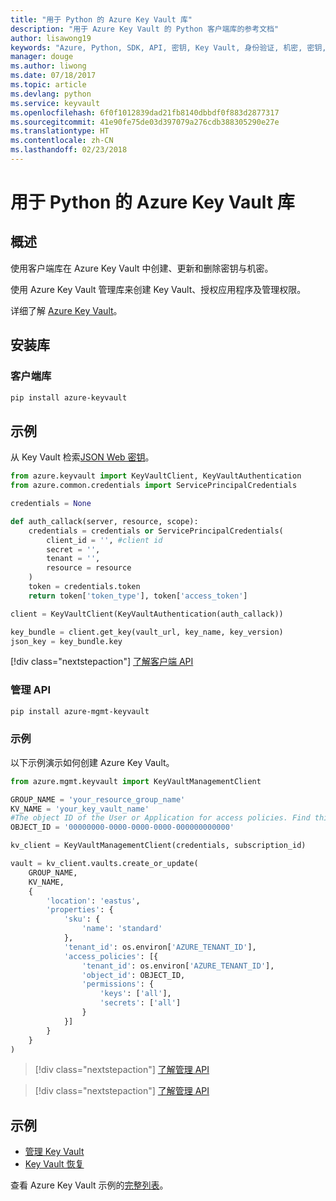 ```yaml
---
title: "用于 Python 的 Azure Key Vault 库"
description: "用于 Azure Key Vault 的 Python 客户端库的参考文档"
author: lisawong19
keywords: "Azure, Python, SDK, API, 密钥, Key Vault, 身份验证, 机密, 密钥, 安全"
manager: douge
ms.author: liwong
ms.date: 07/18/2017
ms.topic: article
ms.devlang: python
ms.service: keyvault
ms.openlocfilehash: 6f0f1012839dad21fb8140dbbdf0f883d2877317
ms.sourcegitcommit: 41e90fe75de03d397079a276cdb388305290e27e
ms.translationtype: HT
ms.contentlocale: zh-CN
ms.lasthandoff: 02/23/2018
---
```

# <a name="azure-key-vault-libraries-for-python"></a>用于 Python 的 Azure Key Vault 库

## <a name="overview"></a>概述

使用客户端库在 Azure Key Vault 中创建、更新和删除密钥与机密。

使用 Azure Key Vault 管理库来创建 Key Vault、授权应用程序及管理权限。 

详细了解 [Azure Key Vault](/azure/key-vault/key-vault-whatis)。

## <a name="install-the-libraries"></a>安装库

### <a name="client-library"></a>客户端库
```bash
pip install azure-keyvault
```

## <a name="example"></a>示例
从 Key Vault 检索[JSON Web 密钥](https://tools.ietf.org/html/draft-ietf-jose-json-web-key-18)。

```python
from azure.keyvault import KeyVaultClient, KeyVaultAuthentication
from azure.common.credentials import ServicePrincipalCredentials

credentials = None

def auth_callack(server, resource, scope):
    credentials = credentials or ServicePrincipalCredentials(
        client_id = '', #client id
        secret = '',
        tenant = '',
        resource = resource
    )
    token = credentials.token
    return token['token_type'], token['access_token']

client = KeyVaultClient(KeyVaultAuthentication(auth_callack))

key_bundle = client.get_key(vault_url, key_name, key_version)
json_key = key_bundle.key
```
[!div class="nextstepaction"]
[了解客户端 API](/python/api/overview/azure/keyvault/client)

### <a name="management-api"></a>管理 API
```bash
pip install azure-mgmt-keyvault
```

### <a name="example"></a>示例
以下示例演示如何创建 Azure Key Vault。 

```python
from azure.mgmt.keyvault import KeyVaultManagementClient

GROUP_NAME = 'your_resource_group_name'
KV_NAME = 'your_key_vault_name'
#The object ID of the User or Application for access policies. Find this number in the portal
OBJECT_ID = '00000000-0000-0000-0000-000000000000'

kv_client = KeyVaultManagementClient(credentials, subscription_id)

vault = kv_client.vaults.create_or_update(
    GROUP_NAME,
    KV_NAME,
    {
        'location': 'eastus',
        'properties': {
            'sku': {
                'name': 'standard'
            },
            'tenant_id': os.environ['AZURE_TENANT_ID'],
            'access_policies': [{
                'tenant_id': os.environ['AZURE_TENANT_ID'],
                'object_id': OBJECT_ID,
                'permissions': {
                    'keys': ['all'],
                    'secrets': ['all']
                }
            }]
        }
    }
)
```
> [!div class="nextstepaction"]
> [了解管理 API](/python/api/azure.mgmt.keyvault)

> [!div class="nextstepaction"]
> [了解管理 API](/python/api/overview/azure/keyvault/management)

## <a name="samples"></a>示例
* [管理 Key Vault][1] 
* [Key Vault 恢复][2]

[1]: https://azure.microsoft.com/resources/samples/key-vault-python-manage/
[2]: https://azure.microsoft.com/resources/samples/key-vault-recovery-python/

查看 Azure Key Vault 示例的[完整列表](https://azure.microsoft.com/resources/samples/?platform=python&term=key+vault)。 